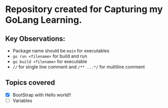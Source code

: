 # Repository created for Capturing my GoLang Learning.

## Key Observations:
* Package name should be `main` for executables
* `go run <filename>` for build and run
* `go build <filename>` for executable
* `//` for single line comment and `/** ...*/` for multiline comment


## Topics covered
 - [x] BootStrap with Hello world!!
 - [ ] Variables
